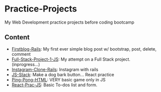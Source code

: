 # Practice-Projects
My Web Development practice projects before coding bootcamp

## Content
* [Firstblog-Rails](https://github.com/asolace/Practice-Projects/tree/master/Firstblog): My first ever simple blog post w/ bootstrap, post, delete, comment
* [Full-Stack-Project-1-JS](https://github.com/asolace/Practice-Projects/tree/master/Full-Stack-Project-1): My attempt on a Full Stack project. (inprogress...)
* [Instagram-Clone-Rails](https://github.com/asolace/Practice-Projects/tree/master/Instagram-Clone): Instagram with rails
* [JS-Stack](https://github.com/asolace/Practice-Projects/tree/master/JS-Stack): Make a dog bark button... React practice
* [Ping-Pong-HTML](https://github.com/asolace/Practice-Projects/tree/master/Ping-Pong): VERY basic game only in JS
* [React-Prac-JS](https://github.com/asolace/Practice-Projects/tree/master/React-Prac): Basic To-dos list and form.

